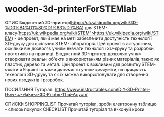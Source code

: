 # wooden-3d-printerForSTEMlab
ОПИС
Бюджетний 3D-принтер(https://uk.wikipedia.org/wiki/3D-%D0%B4%D1%80%D1%83%D0%BA) для STEM-класу(https://uk.wikipedia.org/wiki/STEM">https://uk.wikipedia.org/wiki/STEM) - це проект, який має на меті забезпечити доступність технології 3D-друку для шкільних STEM-лабораторій. Цей проект є актуальним, оскільки він дозволяє учням вивчати технології 3D-друку та розробки прототипів на практиці. Бюджетний 3D-принтер дозволяє учням створювати реальні об'єкти з використанням різних матеріалів, таких як пластик, дерево та метал. Цей проект є важливим для розвитку STEM-освіти в Україні та може допомогти учням зрозуміти, як працюють технології 3D-друку та як їх можна використовувати для створення нових продуктів і розробок.

ПОСИЛАННЯ
Туторіал: https://www.instructables.com/DIY-3D-Printer-How-to-Make-a-3D-Printer-That-Anyon/

СПИСКИ
  SHOPPINGLIST
    Прочитай туторіал, зроби електронну таблицю - список покупок
  CHECKLIST
    Прочитай туторіал та виконуй кроки
  


